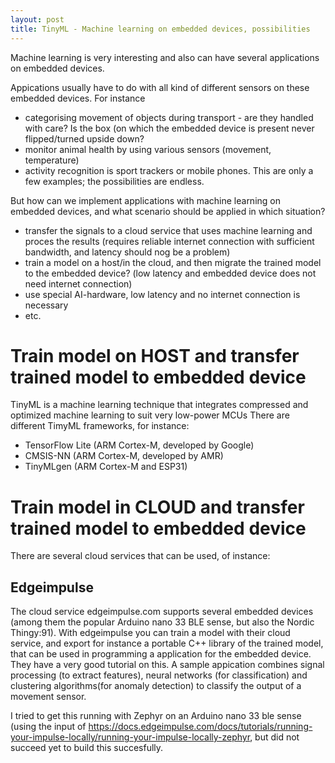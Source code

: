 ```yaml
---
layout: post
title: TinyML - Machine learning on embedded devices, possibilities
---
```


Machine learning is very interesting and also can have several applications on embedded devices. 

Appications usually have to do with all kind of different sensors on these embedded devices. For instance 
* categorising movement of objects during transport - are they handled with care? Is the box (on which the embedded device is present never flipped/turned upside down?
* monitor animal health by using various sensors (movement, temperature)
* activity recognition is sport trackers or mobile phones.
This are only a few examples; the possibilities are endless.

But how can we implement applications with machine learning on embedded devices, and what scenario should be applied in which situation?
* transfer the signals to a cloud service that uses machine learning and proces the results (requires reliable internet connection with sufficient bandwidth, and latency should nog be a problem)
* train a model on a host/in the cloud, and then migrate the trained model to the embedded device? (low latency and embedded device does not need internet connection)
* use special AI-hardware, low latency and no internet connection is necessary
* etc.

# Train model on HOST and transfer trained model to embedded device
TinyML is a machine learning technique that integrates compressed and optimized machine learning to suit very low-power MCUs
There are different TimyML frameworks, for instance:
* TensorFlow Lite (ARM Cortex-M, developed by Google)
* CMSIS-NN (ARM Cortex-M, developed by AMR)
* TinyMLgen (ARM Cortex-M and ESP31)




# Train model in CLOUD and transfer trained model to embedded device
There are several cloud services that can be used, of instance:
## Edgeimpulse
The cloud service edgeimpulse.com supports several embedded devices (among them the popular Arduino nano 33 BLE sense, but also the Nordic Thingy:91). 
With edgeimpulse you can train a model with their cloud service, and export for instance a portable C++ library of the trained model, that can be used in programming a application for the embedded device. 
They have a very good tutorial on this.
A sample appication combines signal processing (to extract features), neural networks (for classification) and clustering algorithms(for anomaly detection) to classify the output of a movement sensor.

I tried to get this running with Zephyr on an Arduino nano 33 ble sense (using the input of https://docs.edgeimpulse.com/docs/tutorials/running-your-impulse-locally/running-your-impulse-locally-zephyr, but did not succeed yet to build this succesfully. 



